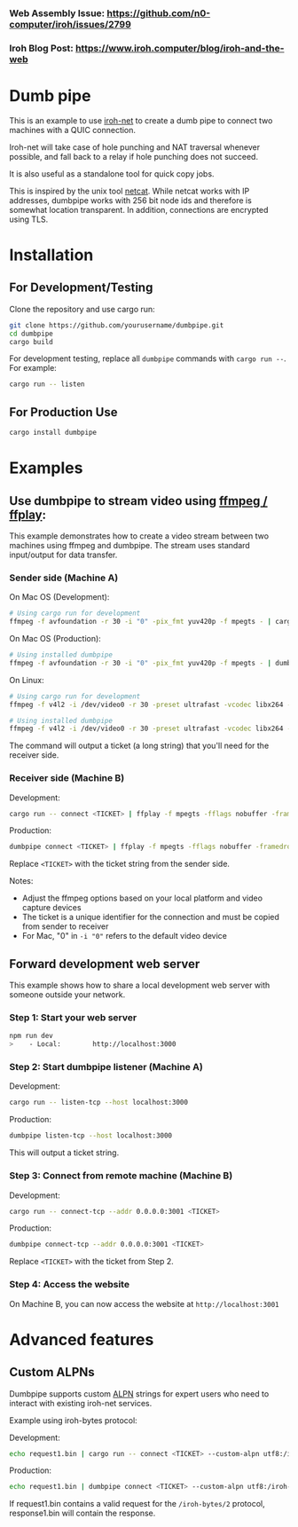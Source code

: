 ### Web Assembly Issue: https://github.com/n0-computer/iroh/issues/2799
### Iroh Blog Post: https://www.iroh.computer/blog/iroh-and-the-web

# Dumb pipe

This is an example to use [iroh-net](https://crates.io/crates/iroh-net) to create a dumb pipe to connect two machines with a QUIC connection.

Iroh-net will take case of hole punching and NAT traversal whenever possible, and fall back to a
relay if hole punching does not succeed.

It is also useful as a standalone tool for quick copy jobs.

This is inspired by the unix tool [netcat](https://en.wikipedia.org/wiki/Netcat). While netcat
works with IP addresses, dumbpipe works with 256 bit node ids and therefore is somewhat location transparent. In addition, connections are encrypted using TLS.

# Installation

## For Development/Testing

Clone the repository and use cargo run:
```bash
git clone https://github.com/yourusername/dumbpipe.git
cd dumbpipe
cargo build
```

For development testing, replace all `dumbpipe` commands with `cargo run --`. For example:
```bash
cargo run -- listen
```

## For Production Use
```bash
cargo install dumbpipe
```

# Examples

## Use dumbpipe to stream video using [ffmpeg / ffplay](https://ffmpeg.org/):

This example demonstrates how to create a video stream between two machines using ffmpeg and dumbpipe. The stream uses standard input/output for data transfer.

### Sender side (Machine A)

On Mac OS (Development):
```bash
# Using cargo run for development
ffmpeg -f avfoundation -r 30 -i "0" -pix_fmt yuv420p -f mpegts - | cargo run -- listen
```

On Mac OS (Production):
```bash
# Using installed dumbpipe
ffmpeg -f avfoundation -r 30 -i "0" -pix_fmt yuv420p -f mpegts - | dumbpipe listen
```

On Linux:
```bash
# Using cargo run for development
ffmpeg -f v4l2 -i /dev/video0 -r 30 -preset ultrafast -vcodec libx264 -tune zerolatency -f mpegts - | cargo run -- listen

# Using installed dumbpipe
ffmpeg -f v4l2 -i /dev/video0 -r 30 -preset ultrafast -vcodec libx264 -tune zerolatency -f mpegts - | dumbpipe listen
```

The command will output a ticket (a long string) that you'll need for the receiver side.

### Receiver side (Machine B)

Development:
```bash
cargo run -- connect <TICKET> | ffplay -f mpegts -fflags nobuffer -framedrop -
```

Production:
```bash
dumbpipe connect <TICKET> | ffplay -f mpegts -fflags nobuffer -framedrop -
```

Replace `<TICKET>` with the ticket string from the sender side.

Notes:
- Adjust the ffmpeg options based on your local platform and video capture devices
- The ticket is a unique identifier for the connection and must be copied from sender to receiver
- For Mac, "0" in `-i "0"` refers to the default video device

## Forward development web server

This example shows how to share a local development web server with someone outside your network.

### Step 1: Start your web server
```bash
npm run dev
>    - Local:        http://localhost:3000
```

### Step 2: Start dumbpipe listener (Machine A)

Development:
```bash
cargo run -- listen-tcp --host localhost:3000
```

Production:
```bash
dumbpipe listen-tcp --host localhost:3000
```

This will output a ticket string.

### Step 3: Connect from remote machine (Machine B)

Development:
```bash
cargo run -- connect-tcp --addr 0.0.0.0:3001 <TICKET>
```

Production:
```bash
dumbpipe connect-tcp --addr 0.0.0.0:3001 <TICKET>
```

Replace `<TICKET>` with the ticket from Step 2.

### Step 4: Access the website
On Machine B, you can now access the website at `http://localhost:3001`

# Advanced features

## Custom ALPNs

Dumbpipe supports custom [ALPN](https://en.wikipedia.org/wiki/Application-Layer_Protocol_Negotiation) strings for expert users who need to interact with existing iroh-net services.

Example using iroh-bytes protocol:

Development:
```bash
echo request1.bin | cargo run -- connect <TICKET> --custom-alpn utf8:/iroh-bytes/2 > response1.bin
```

Production:
```bash
echo request1.bin | dumbpipe connect <TICKET> --custom-alpn utf8:/iroh-bytes/2 > response1.bin
```

If request1.bin contains a valid request for the `/iroh-bytes/2` protocol, response1.bin will contain the response.
